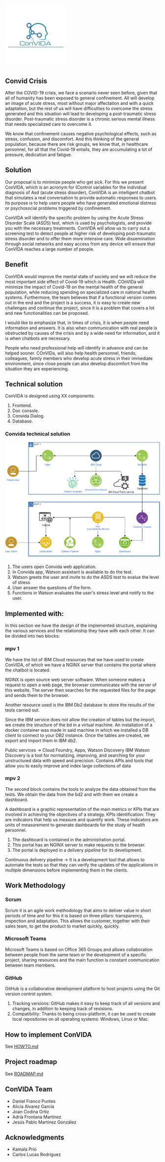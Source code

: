 # ![ConVida Project](/images/convida_logo_200x200.png?raw=true)

## Convid Crisis
After the COVID-19 crisis, we face a scenario never seen before, given that all of humanity has been exposed to general confinement. All will develop an image of acute stress, most without major affectation and with a quick adaptation, but the rest of us will have difficulties to overcome the stress generated and this situation will lead to developing a post-traumatic stress disorder. Post-traumatic stress disorder is a chronic serious mental illness that needs specialized care to overcome it.

We know that confinement causes negative psychological effects, such as stress, confusion, and discomfort. And this thinking of the general population, because there are risk groups, we know that, in healthcare personnel, for all that the Covid-19 entails, they are accumulating a lot of pressure, dedication and fatigue.



## Solution
Our proposal is to minimize people who get sick. For this we present ConVIDA, which is an acronym for (Control variables for the individual diagnosis of Asd (acute stress disorder), ConVIDA is an intelligent chatbot that simulates a real conversation to provide automatic responses to users. Its purpose is to help users people who have generated emotional distress or psychosocial problems triggered by confinement.

ConVIDA will identify the specific problem by using the Acute Stress Disorder Scale (ASDS) test, which is used by psychologists, and provide you with the necessary treatments. ConVIDA will allow us to carry out a screening test to detect people at higher risk of developing post-traumatic stress disorder and to offer them more intensive care.
Wide dissemination through social networks and easy access from any device will ensure that ConVIDA reaches a large number of people.


## Benefit
ConVIDA would improve the mental state of society and we will reduce the most important side effect of Covid-19 which is Health.
COnVIDa will minimize the impact of Covid-19 on the mental health of the general population, while reducing spending on specialized care in national health systems. Furthermore, the team believes that if a functional version comes out in the end and the project is a success, it is easy to create new challenges and continue the project, since it is a problem that covers a lot and new functionalities can be proposed.

I would like to emphasize that, in times of crisis, it is when people need information and answers. It is also when communication with real people is obstructed by causes of the crisis and by a wide need for information, and it is when chatbots are necessary.

People who need professional help will identify in advance and can be helped sooner. COnVIDa, will also help health personnel, friends, colleagues, family members who develop acute stress in their immediate environment, since close people can also develop discomfort from the situation they are experiencing.


## Technical solution

ConVIDA is designed using XX components:
1. Frontend.
2. Doc console.
3. Convida Dialog.
4. Database.

### Convida technical solution

![Convida technical solution](/technical_solution/technical_solution_Diagram.png)

1. The users open Convida web application.
2. In Convida app, Watson assistant is available to do the test.
3. Watson greets the user and invite to do the ASDS test to evalue the level of stress
4. User answer the questions of the form.
5. Functions in Watson evaluates the user's stress level and notify to the user.

## Implemented with:

In this section we have the design of the implemented structure, explaining the various services and the relationship they have with each other.
It can be divided into two blocks:

### mpv 1
We have the list of IBM Cloud resources that we have used to create ConVIDA, of which we have a NGINX server that contains the portal where the chatbot is located.

NGINX is open source web server software.
When someone makes a request to open a web page, the browser communicates with the server of this website. The server then searches for the requested files for the page and sends them to the browser.

Another resource used is the IBM Db2 database to store the results of the tests carried out.

Since the IBM service does not allow the creation of tables but the import, we create the structure of the bd in a virtual machine.
An installation of a docker container was made in said machine in which we installed a DB client to connect to your DB2 instance.
Once the tables are created, we export and import them in IBM db2.

Public services → Cloud Foundry, Apps, Watson Discovery
IBM Watson Discovery is a tool for normalizing, improving, and searching for your unstructured data with speed and precision.
Contains APIs and tools that allow you to easily improve and index large collections of data


### mpv 2

The second block contains the tools to analyze the data obtained from the tests.
We obtain the data from the bd2 and with them we create a dashboard.

A dashboard is a graphic representation of the main metrics or KPIs that are involved in achieving the objectives of a strategy.
KPIs identification: They are indicators that help us measure and quantify work.
These indicators are units of measurement to generate dashboards for the study of health personnel.

1. The dashboard is contained in the administration portal.
2. This portal has an NGINX server to make requests to the browser.
3. The portal is deployed in a delivery pipeline for its development.

Continuous delivery pipeline → It is a development tool that allows to automate the tests so that they can verify the updates of the applications in multiple dimensions before implementing them in the clients.

## Work Methodology
### Scrum
Scrum it is an agile work methodology that aims to deliver value in short periods of time and for this it is based on three pillars: transparency, inspection and adaptation. This allows the customer, together with their sales team, to get the product to market quickly, quickly.

### Microsoft Teams 
Microsoft Teams is based on Office 365 Groups and allows collaboration between people from the same team or the development of a specific project, sharing resources and the main function is constant communication between team members.

### GitHub
GitHub is a collaborative development platform to host projects using the Git version control system.
1. Tracking versions: GitHub makes it easy to keep track of all versions and changes, in addition to keeping track of revisions.
2. Compatibility: Thanks to being cross-platform, it can be used to create local repositories on all operating systems: Windows, Linux or Mac.


## How to implement ConVIDA

See [HOWTO.md](howto/howto.md)

## Project roadmap

See [ROADMAP.md](roadmap/roadmap.md)

## ConVIDA Team
* Daniel Franco Puntes 
* Alicia Alvarez García 
* Joan Codina Ortiz
* Adrià Frontana Martínez
* Jesús Pablo Martínez González 

## Acknowledgments

* Kamala Prió
* Carlos Lucas Rodríguez




